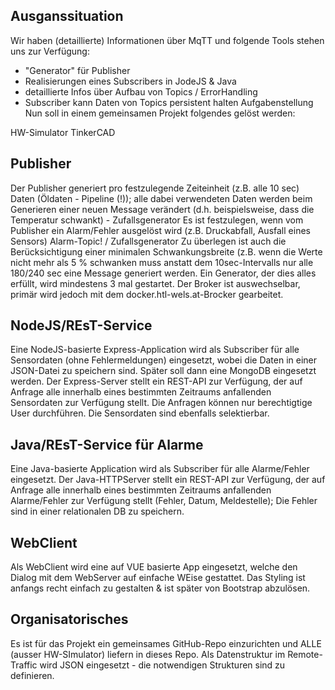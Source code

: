 ## Ausganssituation
Wir haben (detaillierte) Informationen über MqTT und folgende Tools stehen uns zur Verfügung:


- "Generator" für Publisher
- Realisierungen eines Subscribers in JodeJS & Java
- detaillierte Infos über Aufbau von Topics / ErrorHandling
- Subscriber kann Daten von Topics persistent halten
Aufgabenstellung
Nun soll in einem gemeinsamen Projekt folgendes gelöst werden:

HW-Simulator
TinkerCAD

## Publisher
Der Publisher generiert pro festzulegende Zeiteinheit (z.B. alle 10 sec) Daten (Öldaten  - Pipeline (!)); alle dabei verwendeten Daten werden beim Generieren einer neuen Message verändert (d.h. beispielsweise, dass die Temperatur schwankt) - Zufallsgenerator
 Es ist festzulegen, wenn vom Publisher ein Alarm/Fehler ausgelöst wird (z.B. Druckabfall, Ausfall eines Sensors)  Alarm-Topic! / Zufallsgenerator
Zu überlegen ist auch die Berücksichtigung einer minimalen Schwankungsbreite (z.B. wenn die Werte nicht mehr als 5 % schwanken muss anstatt dem 10sec-Intervalls nur alle 180/240 sec eine Message generiert werden.
Ein Generator, der dies alles erfüllt, wird mindestens 3 mal gestartet.
Der Broker ist auswechselbar, primär wird jedoch mit dem docker.htl-wels.at-Brocker gearbeitet.

## NodeJS/REsT-Service
Eine NodeJS-basierte Express-Application wird als Subscriber für alle  Sensordaten (ohne Fehlermeldungen) eingesetzt, wobei die Daten in einer JSON-Datei zu speichern sind. Später soll dann eine MongoDB eingesetzt werden. Der Express-Server stellt ein REST-API zur Verfügung, der auf Anfrage alle innerhalb eines bestimmten Zeitraums anfallenden Sensordaten zur Verfügung stellt. Die Anfragen können nur berechtigtige User durchführen. Die Sensordaten sind ebenfalls selektierbar.

## Java/REsT-Service für Alarme
Eine Java-basierte Application wird als Subscriber für alle Alarme/Fehler eingesetzt. Der Java-HTTPServer stellt ein REST-API zur Verfügung, der auf Anfrage alle innerhalb eines bestimmten Zeitraums anfallenden Alarme/Fehler zur Verfügung stellt (Fehler, Datum, Meldestelle); Die Fehler sind in einer relationalen DB zu speichern.

## WebClient
Als WebClient wird eine auf VUE basierte App eingesetzt, welche den Dialog mit dem WebServer auf einfache WEise gestattet. Das Styling ist anfangs recht einfach zu gestalten & ist später von Bootstrap abzulösen.

## Organisatorisches
Es ist für das Projekt ein gemeinsames GitHub-Repo einzurichten und ALLE (ausser HW-SImulator) liefern in dieses Repo.
Als Datenstruktur im Remote-Traffic wird JSON eingesetzt - die notwendigen Strukturen sind zu definieren.
